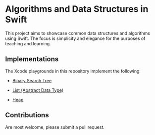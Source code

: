 
# Algorithms and Data Structures in Swift

This project aims to showcase common data structures and algorithms using Swift. The focus is simplicity and elegance for the purposes of teaching and learning.

## Implementations

The Xcode playgrounds in this repository implement the following:

- [Binary Search Tree](https://en.wikipedia.org/wiki/List_(abstract_data_type))
- [List (Abstract Data Type)](https://en.wikipedia.org/wiki/List_(abstract_data_type))

- [Heap](https://en.wikipedia.org/wiki/Heap_(data_structure))

## Contributions

Are most welcome, please submit a pull request.
